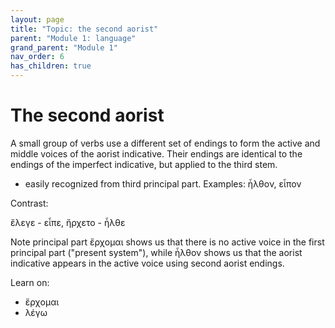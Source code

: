 ```yaml
---
layout: page
title: "Topic: the second aorist"
parent: "Module 1: language"
grand_parent: "Module 1"
nav_order: 6
has_children: true
---
```



# The second aorist

A small group of verbs use a different set of endings to form the active and middle voices of the aorist indicative.  Their endings are identical to the endings of the imperfect indicative, but applied to the third stem.

- easily recognized from third principal part.  Examples: ἦλθον, εἶπον 

Contrast:

ἔλεγε - εἶπε, ἤρχετο - ἦλθε

Note principal part ἔρχομαι shows us that there is no active voice in the first principal part ("present system"), while ἦλθον shows us that the aorist indicative appears in the active voice using second aorist endings.



Learn on:

- ἔρχομαι
- λέγω 

